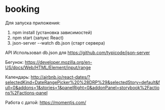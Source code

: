 # booking
Для запуска приложения:
1) npm install (установка зависимостей)
2) npm start (запукс React)
3) json-server --watch db.json (старт сервера)


API
Использовал db.json для https://github.com/typicode/json-server

Бегунок:
https://developer.mozilla.org/en-US/docs/Web/HTML/Element/input/range

Календарь:
http://airbnb.io/react-dates/?selectedKind=DateRangePicker%20%28DRP%29&selectedStory=default&full=0&addons=1&stories=1&panelRight=0&addonPanel=storybook%2Factions%2Factions-panel

Работа с датой:
https://momentjs.com/
